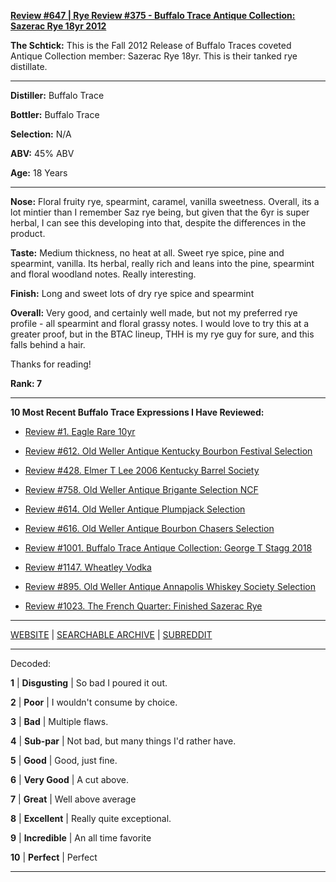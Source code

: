 
[**Review #647 | Rye Review #375 - Buffalo Trace Antique Collection: Sazerac Rye 18yr 2012**]( https://t8ke.review/review-647-sazerac-18yr-rye-2012/)

**The Schtick:** This is the Fall 2012 Release of Buffalo Traces coveted Antique Collection member: Sazerac Rye 18yr. This is their tanked rye distillate. 

-----

**Distiller:** Buffalo Trace

**Bottler:** Buffalo Trace

**Selection:** N/A

**ABV:**  45% ABV

**Age:** 18 Years 

-----

**Nose:**   Floral fruity rye, spearmint, caramel, vanilla sweetness. Overall, its a lot mintier than I remember Saz rye being, but given that the 6yr is super herbal, I can see this developing into that, despite the differences in the product.

**Taste:** Medium thickness, no heat at all. Sweet rye spice, pine and spearmint, vanilla. Its herbal, really rich and leans into the pine, spearmint and floral woodland notes. Really interesting.

**Finish:** Long and sweet lots of dry rye spice and spearmint

**Overall:** Very good, and certainly well made, but not my preferred rye profile - all spearmint and floral grassy notes. I would love to try this at a greater proof, but in the BTAC lineup, THH is my rye guy for sure, and this falls behind a hair. 

Thanks for reading!

**Rank: 7**

----- 

**10 Most Recent Buffalo Trace Expressions I Have Reviewed:** 

- [Review #1. Eagle Rare 10yr]( https://t8ke.review) 

- [Review #612. Old Weller Antique Kentucky Bourbon Festival Selection]( https://t8ke.review/review-612-old-weller-antique-kentucky-bourbon-festival/) 

- [Review #428. Elmer T Lee 2006 Kentucky Barrel Society]( https://t8ke.review/review-428-elmer-t-lee-2006/) 

- [Review #758. Old Weller Antique Brigante Selection NCF]( https://t8ke.review/review-758-old-weller-antique-ncf-brigante-selection/) 

- [Review #614. Old Weller Antique Plumpjack Selection]( https://t8ke.review/review-614-old-weller-antique-plumpjack-ncf/) 

- [Review #616. Old Weller Antique Bourbon Chasers Selection]( https://t8ke.review/review-616-old-weller-antique-bourbon-chasers/) 

- [Review #1001. Buffalo Trace Antique Collection: George T Stagg 2018]( https://t8ke.review/review-1001-buffalo-trace-antique-collection-2018-george-t-stagg-2018/) 

- [Review #1147. Wheatley Vodka]( https://t8ke.review/review-1147-wheatley-vodka/) 

- [Review #895. Old Weller Antique Annapolis Whiskey Society Selection]( https://t8ke.review/review-895-old-weller-antique-ncf-annapolis-whisky-society-selection/) 

- [Review #1023. The French Quarter: Finished Sazerac Rye]( https://t8ke.review/review-1023-the-french-quarter-finished-sazerac-rye/) 

-----

[WEBSITE](https://t8ke.review) | [SEARCHABLE ARCHIVE](https://t8ke.review/review-archive/) | [SUBREDDIT](https://reddit.com/r/t8kereviews)

-----

Decoded:

**1** | **Disgusting** | So bad I poured it out.

**2** | **Poor** | I wouldn't consume by choice.

**3** | **Bad** | Multiple flaws.

**4** | **Sub-par** | Not bad, but many things I'd rather have.

**5** | **Good** | Good, just fine.

**6** | **Very Good** | A cut above.

**7** | **Great** | Well above average

**8** | **Excellent** | Really quite exceptional.

**9** | **Incredible** | An all time favorite

**10** | **Perfect** | Perfect

----


